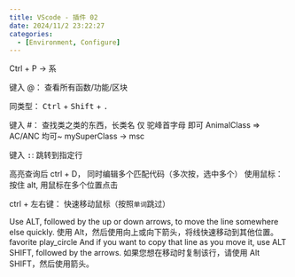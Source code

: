 ```yaml
---
title: VScode - 插件 02
date: 2024/11/2 23:22:27
categories:
  - [Environment, Configure]
---
```

Ctrl + P -> 系

键入 @： 查看所有函数/功能/区块

同类型： <kbd>Ctrl</kbd> + <kbd>Shift</kbd> + <kbd>.</kbd>

键入 #： 查找类之类的东西，长类名 仅 驼峰首字母 即可 AnimalClass => AC/ANC 均可~ mySuperClass -> msc

键入 <kbd>:</kbd>: 跳转到指定行

高亮查询后 ctrl + D， 同时编辑多个匹配代码（多次按，选中多个）
使用鼠标： 按住 alt, 用鼠标在多个位置点击

ctrl + 左右键： 快速移动鼠标（按照`单词`跳过）

Use ALT, followed by the up or down arrows, to move the line somewhere else quickly. 
使用 Alt，然后使用向上或向下箭头，将线快速移动到其他位置。
favorite
play_circle
And if you want to copy that line as you move it, use ALT SHIFT, followed by the arrows. 
如果您想在移动时复制该行，请使用 Alt SHIFT，然后使用箭头。
